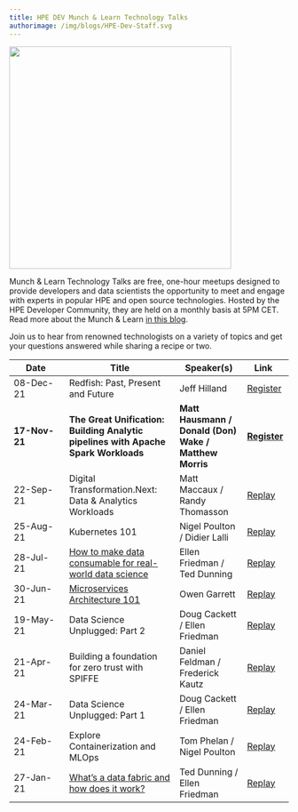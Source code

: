 ```yaml
---
title: HPE DEV Munch & Learn Technology Talks
authorimage: /img/blogs/HPE-Dev-Staff.svg
---
```

<img src="/img/skillup/MunchandLearn.svg" width="400">

Munch & Learn Technology Talks are free, one-hour meetups designed to provide developers and data scientists the opportunity to meet and engage with experts in popular HPE and open source technologies. Hosted by the HPE Developer Community, they are held on a monthly basis at 5PM CET. Read more about the Munch & Learn <a href="https://developer.hpe.com/blog/hpe-dev-launches-its-munch-learn-technical-talks" target="_blank">in this blog</a>.

Join us to hear from renowned technologists on a variety of topics and get your questions answered while sharing a recipe or two.

| &nbsp;&nbsp;&nbsp;&nbsp;&nbsp;Date&nbsp;&nbsp;&nbsp;&nbsp;&nbsp;&nbsp; | Title                                                                                                                                                                | Speaker(s)                       | &nbsp;&nbsp;&nbsp;Link&nbsp;&nbsp;&nbsp;&nbsp;&nbsp; |
| ---------------------------------------------------------------------- | -------------------------------------------------------------------------------------------------------------------------------------------------------------------- | -------------------------------- | ---------------------------------------------------- |
| 08-Dec-21                                                              | Redfish: Past, Present and Future                                                                                                            |  Jeff Hilland  | [Register](https://hpe.zoom.us/meeting/register/tJclcuugqD8rEtH4bVJeCI72Vn_6wnz9_g1z)              |   
| **17-Nov-21**                                                              | **The Great Unification: Building Analytic pipelines with Apache Spark Workloads**                                                                                                             | **Matt Hausmann / Donald (Don) Wake / Matthew Morris**   | **[Register](https://hpe.zoom.us/meeting/register/tJUvdO2qpjsrHN2ldd8PF9xaRQwvoIHP9U2Y)**             |                            
| 22-Sep-21                                                              | Digital Transformation.Next: Data & Analytics Workloads                                                                                                              | Matt Maccaux / Randy Thomasson   | [Replay](https://youtu.be/Q4kJKCS7rbo)              |                            
| 25-Aug-21                                                              | Kubernetes 101                                                                                                                                                       | Nigel Poulton / Didier Lalli     | [Replay](https://youtu.be/PWVJKK1obKQ)               |
| 28-Jul-21                                                              | [How to make data consumable for real-world data science](https://hpe-developer-portal.s3.amazonaws.com/uploads/media/2021/7/HPE-Munch-and-Learn-7-28-july-2021.pdf) | Ellen Friedman / Ted Dunning     | [Replay](https://youtu.be/4WKjRqflF7M)               |
| 30-Jun-21                                                              | [Microservices Architecture 101](https://hpe-developer-portal.s3.amazonaws.com/uploads/media/2021/4/fundamentals-of-microservices-1625131973756.pdf)                 | Owen Garrett                     | [Replay](https://youtu.be/qyyxQU37ZyQ)               |
| 19-May-21                                                              | Data Science Unplugged: Part 2                                                                                                                                       | Doug Cackett / Ellen Friedman    | [Replay](https://youtu.be/Va4tSr__Yok)               |
| 21-Apr-21                                                              | Building a foundation for zero trust with SPIFFE                                                                                                                     | Daniel Feldman / Frederick Kautz | [Replay](https://youtu.be/G1ceKr16nn8)               |
| 24-Mar-21                                                              | Data Science Unplugged: Part 1                                                                                                                                       | Doug Cackett / Ellen Friedman    | [Replay](https://youtu.be/Inh6eXM0EbA)               |
| 24-Feb-21                                                              | Explore Containerization and MLOps                                                                                                                                   | Tom Phelan / Nigel Poulton       | [Replay](https://youtu.be/9PvKpe7yMpI)               |
| 27-Jan-21                                                              | [What’s a data fabric and how does it work?](https://hpe-developer-portal.s3.amazonaws.com/uploads/media/2020/12/munch-and-learn-dunning-1611939333032.pdf)          | Ted Dunning / Ellen Friedman     | [Replay](https://youtu.be/qi6sTvu8osk)               |